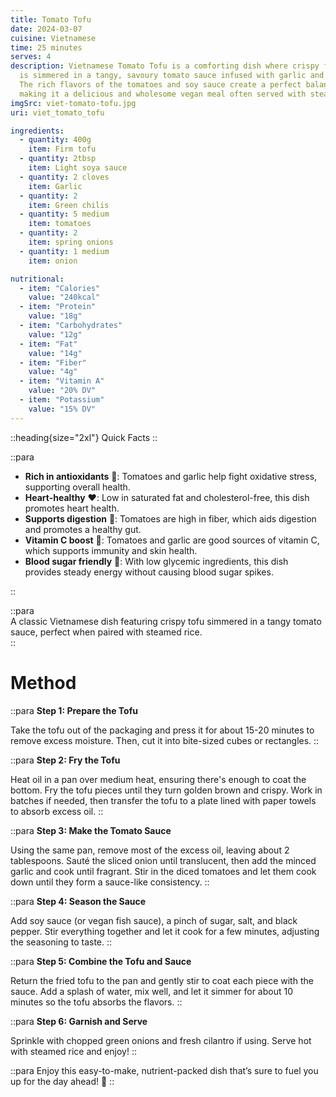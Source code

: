 ```yaml
---
title: Tomato Tofu
date: 2024-03-07
cuisine: Vietnamese
time: 25 minutes
serves: 4
description: Vietnamese Tomato Tofu is a comforting dish where crispy fried tofu
  is simmered in a tangy, savoury tomato sauce infused with garlic and shallots.
  The rich flavors of the tomatoes and soy sauce create a perfect balance,
  making it a delicious and wholesome vegan meal often served with steamed rice.
imgSrc: viet-tomato-tofu.jpg
uri: viet_tomato_tofu

ingredients:
  - quantity: 400g
    item: Firm tofu
  - quantity: 2tbsp
    item: Light soya sauce
  - quantity: 2 cloves
    item: Garlic
  - quantity: 2
    item: Green chilis
  - quantity: 5 medium
    item: tomatoes
  - quantity: 2
    item: spring onions
  - quantity: 1 medium
    item: onion

nutritional:
  - item: "Calories"
    value: "240kcal"
  - item: "Protein"
    value: "18g"
  - item: "Carbohydrates"
    value: "12g"
  - item: "Fat"
    value: "14g"
  - item: "Fiber"
    value: "4g"
  - item: "Vitamin A"
    value: "20% DV"
  - item: "Potassium"
    value: "15% DV"
---
```


::heading{size="2xl"}
Quick Facts
::

::para

- **Rich in antioxidants** 🧪: Tomatoes and garlic help fight oxidative stress, supporting overall health.
- **Heart-healthy** ❤️: Low in saturated fat and cholesterol-free, this dish promotes heart health.
- **Supports digestion** 🥗: Tomatoes are high in fiber, which aids digestion and promotes a healthy gut.
- **Vitamin C boost** 🍊: Tomatoes and garlic are good sources of vitamin C, which supports immunity and skin health.
- **Blood sugar friendly** 🍚: With low glycemic ingredients, this dish provides steady energy without causing blood sugar spikes.

::

::para  
A classic Vietnamese dish featuring crispy tofu simmered in a tangy tomato sauce, perfect when paired with steamed rice.  
::

# Method

::para
**Step 1: Prepare the Tofu**

Take the tofu out of the packaging and press it for about 15-20 minutes to remove excess moisture. Then, cut it into bite-sized cubes or rectangles.
::

::para
**Step 2: Fry the Tofu**

Heat oil in a pan over medium heat, ensuring there's enough to coat the bottom. Fry the tofu pieces until they turn golden brown and crispy. Work in batches if needed, then transfer the tofu to a plate lined with paper towels to absorb excess oil.
::

::para
**Step 3: Make the Tomato Sauce**

Using the same pan, remove most of the excess oil, leaving about 2 tablespoons. Sauté the sliced onion until translucent, then add the minced garlic and cook until fragrant. Stir in the diced tomatoes and let them cook down until they form a sauce-like consistency.
::

::para
**Step 4: Season the Sauce**

Add soy sauce (or vegan fish sauce), a pinch of sugar, salt, and black pepper. Stir everything together and let it cook for a few minutes, adjusting the seasoning to taste.
::

::para
**Step 5: Combine the Tofu and Sauce**

Return the fried tofu to the pan and gently stir to coat each piece with the sauce. Add a splash of water, mix well, and let it simmer for about 10 minutes so the tofu absorbs the flavors.
::

::para
**Step 6: Garnish and Serve**

Sprinkle with chopped green onions and fresh cilantro if using. Serve hot with steamed rice and enjoy!
::

::para
Enjoy this easy-to-make, nutrient-packed dish that’s sure to fuel you up for the day ahead! 🌱
::
